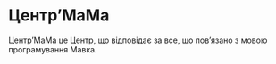 # ЦентрʼМаМа

<subject>ЦентрʼМаМа</subject> <keyword>це</keyword> <subject>Центр</subject>, що відповідає за все, що повʼязано з
мовою програмування <subject>Мавка</subject>.